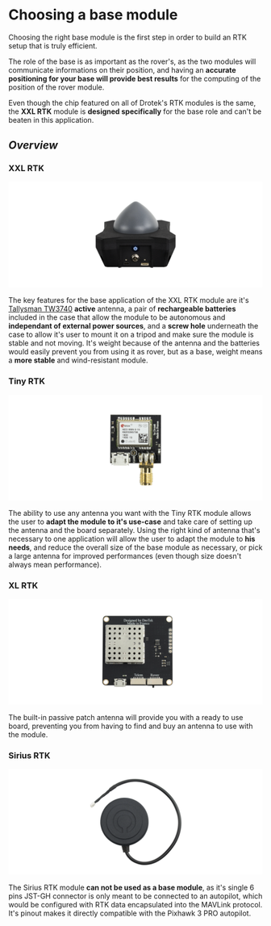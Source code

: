 # Choosing a base module

Choosing the right base module is the first step in order to build an RTK setup that is truly efficient.

The role of the base is as important as the rover's, as the two modules will communicate informations on their position, and having an **accurate positioning for your base will provide best results** for the computing of the position of the rover module.

Even though the chip featured on all of Drotek's RTK modules is the same, the **XXL RTK** module is **designed specifically** for the base role and can't be beaten in this application.

## _Overview_

### XXL RTK

![](../.gitbook/assets/xxl-base-rtk-drotek-documentation.png)

The key features for the base application of the XXL RTK module are it's [Tallysman TW3740](http://www.tallysman.com/index.php/gnss/products/antennas-gpsbeidougalileoglonass/tw3740-tw3742/) **active** antenna, a pair of **rechargeable batteries** included in the case that allow the module to be autonomous and **independant of external power sources**, and a **screw hole** underneath the case to allow it's user to mount it on a tripod and make sure the module is stable and not moving. It's weight because of the antenna and the batteries would easily prevent you from using it as rover, but as a base, weight means a **more stable** and wind-resistant module.

### Tiny RTK

![](../.gitbook/assets/tiny-rtk-doc-drotek.png)

The ability to use any antenna you want with the Tiny RTK module allows the user to **adapt the module to it's use-case** and take care of setting up the antenna and the board separately. Using the right kind of antenna that's necessary to one application will allow the user to adapt the module to **his needs**, and reduce the overall size of the base module as necessary, or pick a large antenna for improved performances \(even though size doesn't always mean performance\).

### XL RTK

![](../.gitbook/assets/xl-rtk-gps-doc-drotek.png)

The built-in passive patch antenna will provide you with a ready to use board, preventing you from having to find and buy an antenna to use with the module.

### Sirius RTK

![](../.gitbook/assets/gps-sirius-drotek-doc.png)

The Sirius RTK module **can not be used as a base module**, as it's single 6 pins JST-GH connector is only meant to be connected to an autopilot, which would be configured with RTK data encapsulated into the MAVLink protocol. It's pinout makes it directly compatible with the Pixhawk 3 PRO autopilot.

